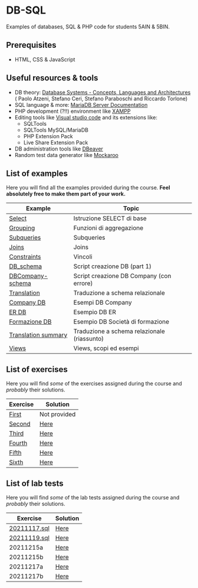 # DB-SQL

Examples of databases, SQL & PHP code for students 5AIN & 5BIN.

## Prerequisites

* HTML, CSS & JavaScript

## Useful resources & tools

* DB theory: [Database Systems - Concepts, Languages and Architectures](http://dbbook.dia.uniroma3.it/) (
Paolo Atzeni, Stefano Ceri, Stefano Paraboschi and Riccardo Torlone)
* SQL language & more: [MariaDB Server Documentation](https://mariadb.com/kb/en/documentation/)
* PHP development (?!!) environment like [XAMPP](https://www.apachefriends.org/index.html)
* Editing tools like [Visual studio code](https://code.visualstudio.com/) and its extensions like:
  * SQLTools
  * SQLTools MySQL/MariaDB
  * PHP Extension Pack
  * Live Share Extension Pack
* DB administration tools like [DBeaver](https://dbeaver.io/download/)
* Random test data generator like [Mockaroo](https://www.mockaroo.com/)

## List of examples

Here you will find all the examples provided during the course.
**Feel absolutely free to make them part of your work.**

| Example                                                 | Topic                                       |
| ------------------------------------------------------- | ------------------------------------------- |
| [Select](examples/select_basic.md)                      | Istruzione SELECT di base                   |
| [Grouping](examples/select_grouping.md)                 | Funzioni di aggregazione                    |
| [Subqueries](examples/subqueries.md)                    | Subqueries                                  |
| [Joins](examples/joins.md)                              | Joins                                       |
| [Constraints](examples/constraints.md)                  | Vincoli                                     |
| [DB_schema](examples/DB_schema.sql)                     | Script creazione DB (part 1)                |
| [DBCompany-schema](examples/DBCompany-schema.sql)       | Script creazione DB Company (con errore)    |
| [Translation](examples/translation.md)                  | Traduzione a schema relazionale             |
| [Company DB](examples/company/README.md)                | Esempi DB Company                           |
| [ER DB](examples/ERDiagram-schema.sql)                  | Esempio DB ER                               |
| [Formazione DB](examples/Formazione-schema.sql)         | Esempio DB Società di formazione            |
| [Translation summary](examples/translation_summary.sql) | Traduzione a schema relazionale (riassunto) |
| [Views](examples/views.md)                              | Views, scopi ed esempi                      |

## List of exercises

Here you will find *some* of the exercises assigned during the course and *probably* their solutions.

| Exercise                      | Solution                     |
| ----------------------------- | ---------------------------- |
| [First](exercises/first.md)   | Not provided                 |
| [Second](exercises/second.md) | [Here](exercises/second.sql) |
| [Third](exercises/third.md)   | [Here](exercises/third.sql)  |
| [Fourth](exercises/fourth.md) | [Here](exercises/fourth.sql) |
| [Fifth](exercises/fifth.md)   | [Here](exercises/fifth.sql)  |
| [Sixth](exercises/sixth.md)   | [Here](exercises/sixth.sql)  |

## List of lab tests

Here you will find *some* of the lab tests assigned during the course and *probably* their solutions.

| Exercise                           | Solution                             |
| ---------------------------------- | ------------------------------------ |
| [20211117.sql](tests/20211117.sql) | [Here](tests/Soluzione20211117.sql)  |
| [20211119.sql](tests/20211119.sql) | [Here](tests/Soluzione20211119.sql)  |
| 20211215a                          | [Here](tests/Soluzione20211215a.sql) |
| 20211215b                          | [Here](tests/Soluzione20211215b.sql) |
| 20211217a                          | [Here](tests/Soluzione20211217a.sql) |
| 20211217b                          | [Here](tests/Soluzione20211217b.sql) |
